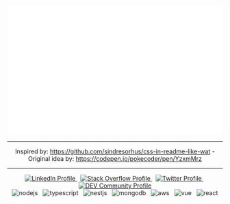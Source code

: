 <div align="center">
	<div>
		<a href="https://raw.githubusercontent.com/stgogm/stgogm/master/header.svg">
			<img src="header.svg" width="800" height="300" />
		</a>
	</div>
	<hr />
	<div>
		Inspired by: <a href="https://github.com/sindresorhus/css-in-readme-like-wat">https://github.com/sindresorhus/css-in-readme-like-wat</a>
		 - Original idea by: <a href="https://codepen.io/pokecoder/pen/YzxmMrz">https://codepen.io/pokecoder/pen/YzxmMrz</a>
	</div>
</div>

<hr />

<div align="center">
	<a href="https://www.linkedin.com/in/stgogm">
		<img alt="LinkedIn Profile" src="https://img.shields.io/badge/linkedin-%230077B5.svg?&style=for-the-badge&logo=linkedin&logoColor=white" />
	</a>
	&nbsp;
	<a href="https://stackoverflow.com/users/1970170/santiago-g-mar%C3%ADn">
		<img alt="Stack Overflow Profile" src="https://img.shields.io/badge/stack%20overflow-FE7A16?logo=stack-overflow&logoColor=white&style=for-the-badge" />
	</a>
	&nbsp;
	<a href="https://twitter.com/stgogm">
		<img alt="Twitter Profile" src="https://img.shields.io/badge/twitter-%231DA1F2.svg?&style=for-the-badge&logo=twitter&logoColor=white" />
	</a>
	&nbsp;
	<a href="https://dev.to/stgogm" target="_blank">
		<img alt="DEV Community Profile" src="https://img.shields.io/badge/dev.to-%23000000.svg?&style=for-the-badge&logo=dev.to&logoColor=white" />
	</a>
</div>
<div align="center">
	<img alt="nodejs" src="https://img.shields.io/badge/node.js_-%2343853D.svg?style=for-the-badge&logo=node.js&logoColor=white" />
	&nbsp;
	<img alt="typescript" src="https://img.shields.io/badge/typescript_-%23007acc.svg?style=for-the-badge&logo=typescript&logoColor=white" />
	&nbsp;
	<img alt="nestjs" src="https://img.shields.io/badge/nestjs_-%23e0234e.svg?style=for-the-badge&logo=nestjs&logoColor=white" />
	&nbsp;
	<img alt="mongodb" src="https://img.shields.io/badge/mongodb_-%234db33d.svg?style=for-the-badge&logo=mongodb&logoColor=white" />
	&nbsp;
	<img alt="aws" src="https://img.shields.io/badge/Amazon_AWS-%23232F3E?style=for-the-badge&logo=amazon-aws&logoColor=white" />
	&nbsp;
	<img alt="vue" src="https://img.shields.io/badge/vue.js_-%2341b883.svg?style=for-the-badge&logo=vue.js&logoColor=white" />
	&nbsp;
	<img alt="react" src="https://img.shields.io/badge/react_-%2361DBFB.svg?style=for-the-badge&logo=react&logoColor=white" />
</div>
